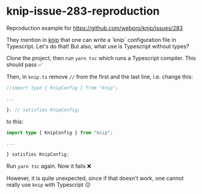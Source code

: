 # knip-issue-283-reproduction
Reproduction example for https://github.com/webpro/knip/issues/283


They mention in [knip]([https://github.com/webpro/knip](https://github.com/webpro/knip#default-configuration)) that one can write a `knip` configuration file in Typescript.
Let's do that! But also, what use is Typescript without types?

Clone the project, then run `yarn tsc` which runs a Typescript compiler. 
This should pass ✅

Then, in `knip.ts` remove `//` from the first and the last line, i.e. change this:

```ts
//import type { KnipConfig } from "knip"; 

...

}; // satisfies KnipConfig;

```

to this:

```ts
import type { KnipConfig } from "knip"; 

...

} satisfies KnipConfig;
```

Run `yarn tsc` again. Now it fails ❌

However, it is quite unexpected, since if that doesn't work, one cannot really use `knip` with Typescript 😔
